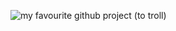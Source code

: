 ![my favourite github project (to troll)](https://raw.githubusercontent.com/yt-dlp/yt-dlp/master/.github/banner.svg)
